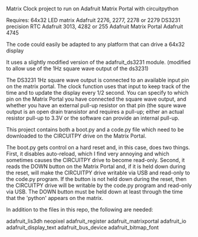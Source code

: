 Matrix Clock project to run on Adafruit Matrix Portal with circuitpython

Requires:
  64x32 LED matrix        Adafruit 2276, 2277, 2278 or 2279
  DS3231 precision RTC    Adafruit 3013, 4282 or 255
  Adafruit Matrix Portal  Adafruit 4745
  
The code could easily be adapted to any platform that can
drive a 64x32 display

It uses a slightly modified version of the adafruit_ds3231 module.
(modified to allow use of the 1Hz square wave output of the ds3231)

The DS3231 1Hz square wave output is connected to an available 
input pin on the matrix portal.  The clock function uses that input
to keep track of the time and to update the display every 1/2 second.
You can specify to which pin on the Matrix Portal you have connected 
the square wave output, and whether you have an external pull-up
resistor on that pin (the squre wave output is an open drain transistor
and requires a pull-up; either an actual resistor pull-up to 3.3V or 
the software can provide an internal pull-up.

This project contains both a boot.py and a code.py file which need
to be downloaded to the CIRCUITPY drive on the Matrix Portal.

The boot.py gets control on a hard reset and, in this case, does
two things.  First, it disables auto-reload, which I find very
annoying and which sometimes causes the CIRCUITPY drive to become
read-only.  Second, it reads the DOWN button on the Matrix Portal and,
if it is held down during the reset, will make the CIRCUITPY drive 
writable via USB and read-only to the code.py program.  If the button
is not held down during the reset, then the CIRCUITPY drive will be
writable by the code.py program and read-only via USB.
The DOWN button must be held down at least through the time that the
'python' appears on the matrix.

In addition to the files in this repo, the following are needed:

  adafruit_lis3dh
  neopixel
  adafruit_register
  adafruit_matrixportal
  adafruit_io
  adafruit_display_text
  adafruit_bus_device
  adafruit_bitmap_font
  
